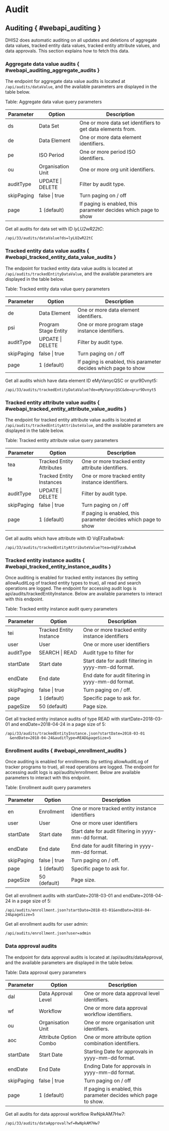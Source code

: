 # Audit

## Auditing { #webapi_auditing } 

DHIS2 does automatic auditing on all updates and deletions of aggregate
data values, tracked entity data values, tracked entity attribute
values, and data approvals. This section explains how to fetch this
data.

### Aggregate data value audits { #webapi_auditing_aggregate_audits } 

The endpoint for aggregate data value audits is located at
`/api/audits/dataValue`, and the available parameters are displayed in
the table below.



Table: Aggregate data value query parameters

| Parameter | Option | Description |
|---|---|---|
| ds | Data Set | One or more data set identifiers to get data elements from. |
| de | Data Element | One or more data element identifiers. |
| pe | ISO Period | One or more period ISO identifiers. |
| ou | Organisation Unit | One or more org unit identifiers. |
| auditType | UPDATE &#124; DELETE | Filter by audit type. |
| skipPaging | false &#124; true | Turn paging on / off |
| page | 1 (default) | If paging is enabled, this parameter decides which page to show |

Get all audits for data set with ID *lyLU2wR22tC*:

    /api/33/audits/dataValue?ds=lyLU2wR22tC

### Tracked entity data value audits { #webapi_tracked_entity_data_value_audits } 

The endpoint for tracked entity data value audits is located at
`/api/audits/trackedEntityDataValue`, and the available parameters are
displayed in the table below.



Table: Tracked entity data value query parameters

| Parameter | Option | Description |
|---|---|---|
| de | Data Element | One or more data element identifiers. |
| psi | Program Stage Entity | One or more program stage instance identifiers. |
| auditType | UPDATE &#124; DELETE | Filter by audit type. |
| skipPaging | false &#124; true | Turn paging on / off |
| page | 1 (default) | If paging is enabled, this parameter decides which page to show |

Get all audits which have data element ID eMyVanycQSC or qrur9Dvnyt5:

    /api/33/audits/trackedEntityDataValue?de=eMyVanycQSC&de=qrur9Dvnyt5

### Tracked entity attribute value audits { #webapi_tracked_entity_attribute_value_audits } 

The endpoint for tracked entity attribute value audits is located at
`/api/audits/trackedEntityAttributeValue`, and the available parameters
are displayed in the table below.



Table: Tracked entity attribute value query parameters

| Parameter | Option | Description |
|---|---|---|
| tea | Tracked Entity Attributes | One or more tracked entity attribute identifiers. |
| te | Tracked Entity Instances | One or more tracked entity instance identifiers. |
| auditType | UPDATE &#124; DELETE | Filter by audit type. |
| skipPaging | false &#124; true | Turn paging on / off |
| page | 1 (default) | If paging is enabled, this parameter decides which page to show |

Get all audits which have attribute with ID VqEFza8wbwA:

    /api/33/audits/trackedEntityAttributeValue?tea=VqEFza8wbwA

### Tracked entity instance audits { #webapi_tracked_entity_instance_audits } 

Once auditing is enabled for tracked entity instances (by setting
allowAuditLog of tracked entity types to true), all read and search
operations are logged. The endpoint for accessing audit logs is
api/audits/trackedEntityInstance. Below are available parameters to
interact with this endpoint.



Table: Tracked entity instance audit query parameters

| Parameter | Option | Description |
|---|---|---|
| tei | Tracked Entity Instance | One or more tracked entity instance identifiers |
| user | User | One or more user identifiers |
| auditType | SEARCH &#124; READ | Audit type to filter for |
| startDate | Start date | Start date for audit filtering in yyyy-mm-dd format. |
| endDate | End date | End date for audit filtering in yyyy-mm-dd format. |
| skipPaging | false &#124; true | Turn paging on / off. |
| page | 1 (default) | Specific page to ask for. |
| pageSize | 50 (default) | Page size. |

Get all tracked entity instance audits of type READ with
startDate=2018-03-01 and endDate=2018-04-24 in a page size of 5:

    /api/33/audits/trackedEntityInstance.json?startDate=2018-03-01
      &endDate=2018-04-24&auditType=READ&pageSize=5

### Enrollment audits { #webapi_enrollment_audits } 

Once auditing is enabled for enrollments (by setting allowAuditLog of
tracker programs to true), all read operations are logged. The
endpoint for accessing audit logs is api/audits/enrollment. Below are
available parameters to interact with this endpoint.



Table: Enrollment audit query parameters

| Parameter | Option | Description |
|---|---|---|
| en | Enrollment | One or more tracked entity instance identifiers |
| user | User | One or more user identifiers |
| startDate | Start date | Start date for audit filtering in yyyy-mm-dd format. |
| endDate | End date | End date for audit filtering in yyyy-mm-dd format. |
| skipPaging | false &#124; true | Turn paging on / off. |
| page | 1 (default) | Specific page to ask for. |
| pageSize | 50 (default) | Page size. |

Get all enrollment audits with startDate=2018-03-01 and
endDate=2018-04-24 in a page size of 5:

    /api/audits/enrollment.json?startDate=2018-03-01&endDate=2018-04-24&pageSize=5

Get all enrollment audits for user admin:

    /api/audits/enrollment.json?user=admin

### Data approval audits

The endpoint for data approval audits is located at
/api/audits/dataApproval, and the available parameters are displayed in
the table below.



Table: Data approval query parameters

| Parameter | Option | Description |
|---|---|---|
| dal | Data Approval Level | One or more data approval level identifiers. |
| wf | Workflow | One or more data approval workflow identifiers. |
| ou | Organisation Unit | One or more organisation unit identifiers. |
| aoc | Attribute Option Combo | One or more attribute option combination identifiers. |
| startDate | Start Date | Starting Date for approvals in yyyy-mm-dd format. |
| endDate | End Date | Ending Date for approvals in yyyy-mm-dd format. |
| skipPaging | false &#124; true | Turn paging on / off |
| page | 1 (default) | If paging is enabled, this parameter decides which page to show. |

Get all audits for data approval workflow RwNpkAM7Hw7:

    /api/33/audits/dataApproval?wf=RwNpkAM7Hw7

